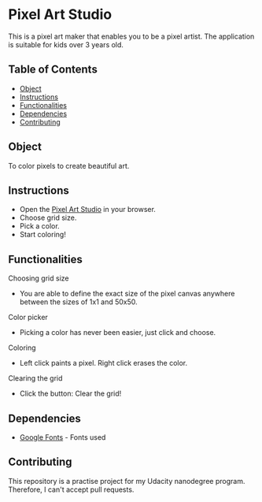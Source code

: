 # Pixel Art Studio

This is a pixel art maker that enables you to be a pixel artist. The application is suitable for kids over 3 years old.

## Table of Contents

* [Object](#object)
* [Instructions](#instructions)
* [Functionalities](#functionalities)
* [Dependencies](#dependencies)
* [Contributing](#contributing)

## Object

To color pixels to create beautiful art. 

## Instructions

- Open the <a href="https://currentco.github.io/pixel-art/">Pixel Art Studio</a> in your browser.
- Choose grid size.
- Pick a color.
- Start coloring!

## Functionalities

Choosing grid size

- You are able to define the exact size of the pixel canvas anywhere between the sizes of 1x1 and 50x50.

Color picker

- Picking a color has never been easier, just click and choose.

Coloring

- Left click paints a pixel. Right click erases the color.

Clearing the grid

- Click the button: Clear the grid!

## Dependencies

- <a href="https://fonts.google.com/">Google Fonts</a> - Fonts used

## Contributing

This repository is a practise project for my Udacity nanodegree program. Therefore, I can't accept pull requests.
